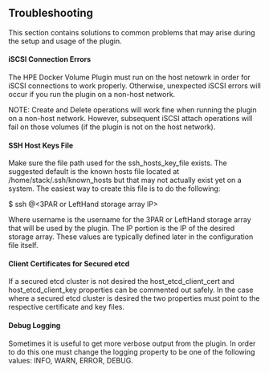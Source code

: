 ## Troubleshooting

This section contains solutions to common problems that may arise during the setup and usage of the plugin.

#### iSCSI Connection Errors
The HPE Docker Volume Plugin must run on the host netowrk in order for iSCSI connections to work properly. Otherwise, unexpected iSCSI errors will occur if you run the plugin on a non-host network.

NOTE: Create and Delete operations will work fine when running the plugin on a non-host network. However, subsequent iSCSI attach operations will fail on those volumes (if the plugin is not on the host network).

#### SSH Host Keys File

Make sure the file path used for the ssh_hosts_key_file exists. The suggested default is the known hosts file located at /home/stack/.ssh/known_hosts but that may not actually exist yet on a system. The easiest way to create this file is to do the following:

$ ssh <username>@<3PAR or LeftHand storage array IP>

Where username is the username for the 3PAR or LeftHand storage array that will be used by the plugin. The IP portion is the IP of the desired storage array. These values are typically defined later in the configuration file itself.

#### Client Certificates for Secured etcd

If a secured etcd cluster is not desired the host_etcd_client_cert and host_etcd_client_key properties can be commented out safely. In the case where a secured etcd cluster is desired the two properties must point to the respective certificate and key files.

#### Debug Logging

Sometimes it is useful to get more verbose output from the plugin. In order to do this one must change the logging property to be one of the following values: INFO, WARN, ERROR, DEBUG.
